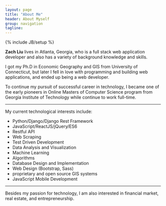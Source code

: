 ```yaml
---
layout: page
title: "About Me"
header: About Myself
group: navigation
tagline: 
---
```

{% include JB/setup %}


**Zach Liu** lives in Atlanta, Georgia, who is a full stack web application developer 
and also has a variety of background knowledge and skills.

I got my Ph.D in Economic Geography and GIS from University of Connecticut, but later I fell in love with programming
and building web applications, and ended up being a web developer.

To continue my pursuit of successful career in technology,
I became one of the early pioneers in Online Masters of Computer Science program from Georgia Institute of Technology 
while continue to work full-time.

----

My current technological interests include:

- Python/Django/Django Rest Framework
- JavaScript/ReactJS/jQuery/ES6
- Restful API 
- Web Scraping
- Test Driven Development
- Data Analysis and Visualization
- Machine Learning
- Algorithms
- Database Design and Implementation
- Web Design (Bootstrap, Sass)
- proprietary and open source GIS systems
- JavaScript Mobile Development

----

Besides my passion for technology, I am also interested in financial market, real estate, and entrepreneurship. 